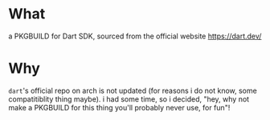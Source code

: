 # What
a PKGBUILD for Dart SDK, sourced from the official website https://dart.dev/
# Why
`dart`'s official repo on arch is not updated (for reasons i do not know, some compatitiblity thing maybe). i had some time, so i decided, "hey, why not make a PKGBUILD for this thing you'll probably never use, for fun"!
